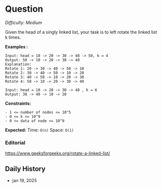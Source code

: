 # Question 

_Difficulty: Medium_

Given the head of a singly linked list, your task is to left rotate the linked list k times.

**Examples :**
```
Input: head = 10 -> 20 -> 30 -> 40 -> 50, k = 4
Output: 50 -> 10 -> 20 -> 30 -> 40
Explanation:
Rotate 1: 20 -> 30 -> 40 -> 50 -> 10
Rotate 2: 30 -> 40 -> 50 -> 10 -> 20
Rotate 3: 40 -> 50 -> 10 -> 20 -> 30
Rotate 4: 50 -> 10 -> 20 -> 30 -> 40

Input: head = 10 -> 20 -> 30 -> 40 , k = 6
Output: 30 -> 40 -> 10 -> 20 
```

**Constraints:**
```
- 1 <= number of nodes <= 10^5
- 0 <= k <= 10^9
- 0 <= data of node <= 10^9
```

**Expected:**
Time: `O(n)`
Space: `O(1)`

### Editorial
https://www.geeksforgeeks.org/rotate-a-linked-list/

## Daily History
- jan 19, 2025